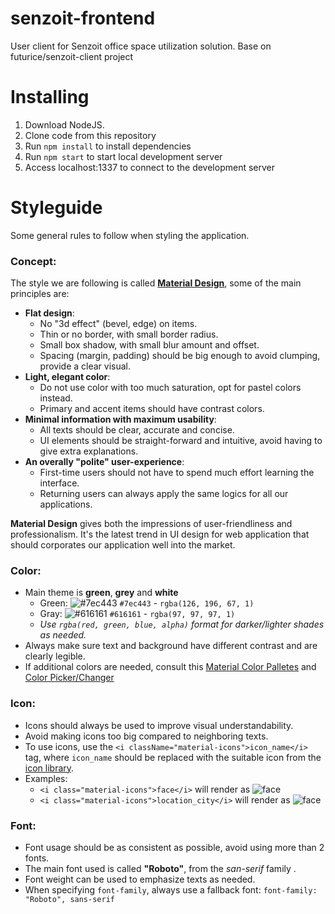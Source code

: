 # senzoit-frontend
User client for Senzoit office space utilization solution.
Base on futurice/senzoit-client project

# Installing
1. Download NodeJS.
2. Clone code from this repository
3. Run `npm install` to install dependencies
4. Run `npm start` to start local development server
5. Access localhost:1337 to connect to the development server

# Styleguide

Some general rules to follow when styling the application.

### Concept:
The style we are following is called [**Material Design**](https://material.io/), some of the main principles are:
- **Flat design**:
    - No "3d effect" (bevel, edge) on items.
    - Thin or no border, with small border radius.
    - Small box shadow, with small blur amount and offset.
    - Spacing (margin, padding) should be big enough to avoid clumping, provide a clear visual.
- **Light, elegant color**:
    - Do not use color with too much saturation, opt for pastel colors instead.
    - Primary and accent items should have contrast colors.
- **Minimal information with maximum usability**:
    - All texts should be clear, accurate and concise.
    - UI elements should be straight-forward and intuitive, avoid having to give extra explanations.
- **An overally "polite" user-experience**:
    - First-time users should not have to spend much effort learning the interface.
    - Returning users can always apply the same logics for all our applications.

**Material Design** gives both the impressions of user-friendliness and professionalism. It's the latest trend in UI design for web application that should corporates our application well into the market.

### Color:
 - Main theme is **green**, **grey** and **white**
    - Green: ![#7ec443](https://placehold.it/15/7ec443/000000?text=+) `#7ec443` - `rgba(126, 196, 67, 1)`
    - Gray: ![#616161](https://placehold.it/15/616161/000000?text=+) `#616161` - `rgba(97, 97, 97, 1)`
    - *Use `rgba(red, green, blue, alpha)` format for darker/lighter shades as needed.*
 - Always make sure text and background have different contrast and are clearly legible.
 - If additional colors are needed, consult this [Material Color Palletes](https://material.io/guidelines/style/color.html#color-color-palette) and [Color Picker/Changer](https://www.w3schools.com/colors/colors_picker.asp)

### Icon:
 - Icons should always be used to improve visual understandability.
 - Avoid making icons too big compared to neighboring texts.
 - To use icons, use the `<i className="material-icons">icon_name</i>` tag, where `icon_name` should be replaced with the suitable icon from the [icon library](https://material.io/icons/).
 - Examples:
   - `<i class="material-icons">face</i>` will render as ![face](https://storage.googleapis.com/material-icons/external-assets/v4/icons/svg/ic_face_black_24px.svg)
   - `<i class="material-icons">location_city</i>` will render as ![face](https://storage.googleapis.com/material-icons/external-assets/v4/icons/svg/ic_location_city_black_24px.svg)

### Font:
 - Font usage should be as consistent as possible, avoid using more than 2 fonts.
 - The main font used is called **"Roboto"**, from the *san-serif* family .
 - Font weight can be used to emphasize texts as needed.
 - When specifying `font-family`, always use a fallback font: `font-family: "Roboto", sans-serif`
